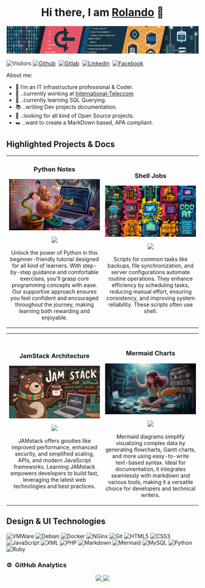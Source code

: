<div align="center">
  <h1>Hi there, I am <a href="https://rolandougalde.github.io/">Rolando</a> 👋</h1>
</div>

<img src="assets/images/dev-banner.jpg">

![Visitors](https://visitor-badge.laobi.icu/badge?page_id=rolandougalde.rolandougalde)
[![Github](https://img.shields.io/badge/-Github-black?logo=github&style=social)](https://github.com/rolandougalde)&nbsp;
[![Gitlab](https://img.shields.io/badge/-Gitlab-black?logo=gitlab&style=social)](https://gitlab.com/rolandougalde)&nbsp;
[![Linkedin](https://img.shields.io/badge/LinkedIn-%230077B5.svg?&style=round-square&logo=linkedin&logoColor=white)](https://www.linkedin.com/in/rolando-ugalde-327a4a76)&nbsp;
[![Facebook](https://img.shields.io/badge/Facebook-%231877F2.svg?&style=round-square&logo=facebook&logoColor=white)](https://www.facebook.com/rolando.ugalde)

About me:

- :whale: I’m an IT infrastructure professional & Coder.
- :office: ..currently working at [International-Teleccom](https://international-telecom.com/)
- :mag_right: ..currently learning SQL Querying.
- :books: ..writing Dev projects documentation.
- :penguin: ..looking for all kind of Open Source projects.
- :black_nib: ..want to create a MarkDown based, APA compliant.

## Highlighted Projects & Docs

<table>
<tr>
<td width="50%">
<h3 align="center">Python Notes</h3>
<div align="center">
<a href="https://rolandougalde.github.io/python_notes/" target="_blank"><img src="assets/images/python_thumb.jpg" width="400" alt="Python Notes<"></a>
<p>
<a href="https://github.com/rolandougalde/python_notes" target="_blank">
<img src="https://img.shields.io/badge/CODE-79DAFA?style=for-the-badge&logo=github&logoColor=black">
</a>
<!-- <a href="https://" target="_blank">
<img src="https://img.shields.io/badge/-Youtube-green?style=for-the-badge&color=fbfc40"> -->
</a>
</p>
<p>Unlock the power of Python in this beginner-friendly tutorial designed for all kind of learners. With step-by-step 
guidance and comfortable exercises, you'll grasp core programming concepts with ease. Our supportive approach ensures 
you feel confident and encouraged throughout the journey, making learning both rewarding and enjoyable.</p>
</div>
                                                                                      
</td>

<td width="50%">
               <!-- <br> -->
<h3 align="center">Shell Jobs</h3>
<div align="center">                                       
<a href="https://github.com/rolandougalde/shell-jobs" target="_blank"><img src="assets/images/shell-jobs-thumb.jpg" width="400" alt="Shell Jobs"></a>
<br>
<p>
<a href="https://github.com/rolandougalde/shell-jobs"" target="_blank">
<img src="https://img.shields.io/badge/CODE-79DAFA?style=for-the-badge&logo=github&logoColor=black">
</a>
<!--<a href="https://" target="_blank">
<img src="https://img.shields.io/badge/-Youtube-green?style=for-the-badge&color=3fFD7f"> -->
</a>
</p>
<p>Scripts for common tasks like backups, file synchronization, and server configurations automate routine operations. They enhance efficiency by scheduling tasks, reducing manual effort, ensuring consistency, and improving system reliability. These scripts often use shell.</p>
</div>                                                             
</table>                                                                                 
</div>

<table>
<tr>
<td width="50%">
<h3 align="center">JamStack Architecture</h3>
<div align="center">
<a href="https://jamstack.org/generators/" target="_blank"><img src="assets/images/jamstack-thumb.jpg" width="400" alt="Jamstack generators"></a>
<p>
<a href="https://github.com/rolandougalde/simple_site" target="_blank">
<img src="https://img.shields.io/badge/CODE-79DAFA?style=for-the-badge&logo=github&logoColor=black">
</a>
<!-- <a href="https://" target="_blank">
<img src="https://img.shields.io/badge/-Youtube-green?style=for-the-badge&color=fbfc40">  -->
</a>
</p>
<p>JAMstack offers goodies like improved performance, enhanced security, and simplified scaling, APIs, and modern JavaScript frameworks. Learning JAMstack empowers developers to build fast, leveraging the latest web technologies and best practices.</p>
</div>
                                                                                      
</td>       

<td width="50%">
<br>
<h3 align="center">Mermaid Charts</h3>
<div align="center">
<a href="https://mermaid.js.org/" target="_blank"><img src="assets/images/mermaid-thumb.jpg" width="400" alt="Mermaid Charts"></a>
<p>
<a href="https://mermaid.js.org/syntax/flowchart.html" target="_blank">
<img src="https://img.shields.io/badge/Code-79DAFA?style=for-the-badge&logo=github&logoColor=black">
</a>
<!-- <a href="https://" target="_blank">
<img src="https://img.shields.io/badge/-Youtube-green?style=for-the-badge&color=ff00f4"> -->
</a>
</p>
<p>Mermaid diagrams simplify visualizing complex data by generating flowcharts, Gantt charts, and more using easy-to-write text-based syntax. Ideal for documentation, it integrates seamlessly with markdown and various tools, making it a versatile choice for developers and technical writers.</p>
</div>
                                                                                      
</td>  
</table>              

## Design & UI Technologies

![VMWare](https://img.shields.io/badge/-VMWare-black?logo=vmware&style=social)
![Debian](https://img.shields.io/badge/-Debian-black?logo=debian&style=social)
![Docker](https://img.shields.io/badge/-Docker-black?logo=docker&style=social)
![NGinx](https://img.shields.io/badge/-NGinx-black?logo=nginx&style=social)
![Git](https://img.shields.io/badge/-Git-black?logo=git&style=social)
![HTML5](https://img.shields.io/badge/-HTML5-black?logo=html5&style=social)
![CSS3](https://img.shields.io/badge/-SCSS-black?logo=css&style=social)
![JavaScript](https://img.shields.io/badge/-JavaScript-black?logo=javascript&style=social)
![XML](https://img.shields.io/badge/-XML-black?logo=xml&style=social)
![PHP](https://img.shields.io/badge/-Php-black?logo=php&style=social)
![Markdown](https://img.shields.io/badge/-Markdown-black?logo=Markdown&style=social)
![Mermaid](https://img.shields.io/badge/-Mermaid-black?logo=mermaid&style=social)
![MySQL](https://img.shields.io/badge/-MySQL-black?logo=mysql&style=social)
![Python](https://img.shields.io/badge/-Python-black?logo=python&style=social)
![Ruby](https://img.shields.io/badge/-Ruby-black?logo=ruby&style=social)


### ⚙️ &nbsp;GitHub Analytics

<p align="center">
<a href="https://github.com/rolandougalde">
  <img height="180em" src="https://github-readme-stats-eight-theta.vercel.app/api?username=rolandougalde&show_icons=true&theme=dracula&include_all_commits=true&count_private=true"/>
  <img height="180em" src="https://github-readme-stats-eight-theta.vercel.app/api/top-langs/?username=rolandougalde&layout=compact&langs_count=8&theme=dracula"/>
</a>
</p>
